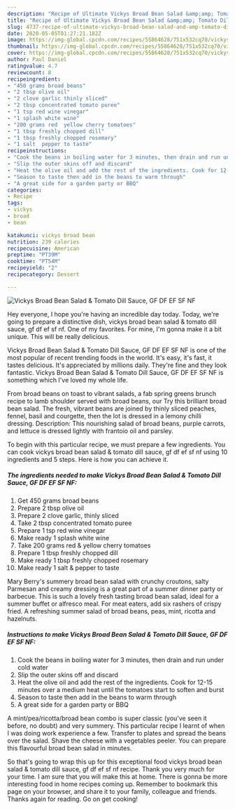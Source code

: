 ```yaml
---
description: "Recipe of Ultimate Vickys Broad Bean Salad &amp;amp; Tomato Dill Sauce, GF DF EF SF NF"
title: "Recipe of Ultimate Vickys Broad Bean Salad &amp;amp; Tomato Dill Sauce, GF DF EF SF NF"
slug: 4737-recipe-of-ultimate-vickys-broad-bean-salad-and-amp-tomato-dill-sauce-gf-df-ef-sf-nf
date: 2020-05-05T01:27:21.182Z
image: https://img-global.cpcdn.com/recipes/55864628/751x532cq70/vickys-broad-bean-salad-tomato-dill-sauce-gf-df-ef-sf-nf-recipe-main-photo.jpg
thumbnail: https://img-global.cpcdn.com/recipes/55864628/751x532cq70/vickys-broad-bean-salad-tomato-dill-sauce-gf-df-ef-sf-nf-recipe-main-photo.jpg
cover: https://img-global.cpcdn.com/recipes/55864628/751x532cq70/vickys-broad-bean-salad-tomato-dill-sauce-gf-df-ef-sf-nf-recipe-main-photo.jpg
author: Paul Daniel
ratingvalue: 4.7
reviewcount: 8
recipeingredient:
- "450 grams broad beans"
- "2 tbsp olive oil"
- "2 clove garlic thinly sliced"
- "2 tbsp concentrated tomato puree"
- "1 tsp red wine vinegar"
- "1 splash white wine"
- "200 grams red  yellow cherry tomatoes"
- "1 tbsp freshly chopped dill"
- "1 tbsp freshly chopped rosemary"
- "1 salt  pepper to taste"
recipeinstructions:
- "Cook the beans in boiling water for 3 minutes, then drain and run under cold water"
- "Slip the outer skins off and discard"
- "Heat the olive oil and add the rest of the ingredients. Cook for 12-15 minutes over a medium heat until the tomatoes start to soften and burst"
- "Season to taste then add in the beans to warm through"
- "A great side for a garden party or BBQ"
categories:
- Recipe
tags:
- vickys
- broad
- bean

katakunci: vickys broad bean 
nutrition: 239 calories
recipecuisine: American
preptime: "PT39M"
cooktime: "PT54M"
recipeyield: "2"
recipecategory: Dessert

---
```



![Vickys Broad Bean Salad &amp; Tomato Dill Sauce, GF DF EF SF NF](https://img-global.cpcdn.com/recipes/55864628/751x532cq70/vickys-broad-bean-salad-tomato-dill-sauce-gf-df-ef-sf-nf-recipe-main-photo.jpg)

Hey everyone, I hope you're having an incredible day today. Today, we're going to prepare a distinctive dish, vickys broad bean salad &amp; tomato dill sauce, gf df ef sf nf. One of my favorites. For mine, I'm gonna make it a bit unique. This will be really delicious.

Vickys Broad Bean Salad &amp; Tomato Dill Sauce, GF DF EF SF NF is one of the most popular of recent trending foods in the world. It's easy, it's fast, it tastes delicious. It's appreciated by millions daily. They're fine and they look fantastic. Vickys Broad Bean Salad &amp; Tomato Dill Sauce, GF DF EF SF NF is something which I've loved my whole life.

From broad beans on toast to vibrant salads, a fab spring greens brunch recipe to lamb shoulder served with broad beans, our Try this brilliant broad bean salad. The fresh, vibrant beans are joined by thinly sliced peaches, fennel, basil and courgette, then the lot is dressed in a lemony chilli dressing. Description: This nourishing salad of broad beans, purple carrots, and lettuce is dressed lightly with frantoio oil and parsley.


To begin with this particular recipe, we must prepare a few ingredients. You can cook vickys broad bean salad &amp; tomato dill sauce, gf df ef sf nf using 10 ingredients and 5 steps. Here is how you can achieve it.

<!--inarticleads1-->

##### The ingredients needed to make Vickys Broad Bean Salad &amp; Tomato Dill Sauce, GF DF EF SF NF:

1. Get 450 grams broad beans
1. Prepare 2 tbsp olive oil
1. Prepare 2 clove garlic, thinly sliced
1. Take 2 tbsp concentrated tomato puree
1. Prepare 1 tsp red wine vinegar
1. Make ready 1 splash white wine
1. Take 200 grams red &amp; yellow cherry tomatoes
1. Prepare 1 tbsp freshly chopped dill
1. Make ready 1 tbsp freshly chopped rosemary
1. Make ready 1 salt &amp; pepper to taste


Mary Berry&#39;s summery broad bean salad with crunchy croutons, salty Parmesan and creamy dressing is a great part of a summer dinner party or barbecue. This is such a lovely fresh tasting broad bean salad, ideal for a summer buffet or alfresco meal. For meat eaters, add six rashers of crispy fried. A refreshing summer salad of broad beans, peas, mint, ricotta and hazelnuts. 

<!--inarticleads2-->

##### Instructions to make Vickys Broad Bean Salad &amp; Tomato Dill Sauce, GF DF EF SF NF:

1. Cook the beans in boiling water for 3 minutes, then drain and run under cold water
1. Slip the outer skins off and discard
1. Heat the olive oil and add the rest of the ingredients. Cook for 12-15 minutes over a medium heat until the tomatoes start to soften and burst
1. Season to taste then add in the beans to warm through
1. A great side for a garden party or BBQ


A mint/pea/ricotta/broad bean combo is super classic (you&#39;ve seen it before, no doubt) and very summery. This particular recipe I learnt of when I was doing work experience a few. Transfer to plates and spread the beans over the salad. Shave the cheese with a vegetables peeler. You can prepare this flavourful broad bean salad in minutes. 

So that's going to wrap this up for this exceptional food vickys broad bean salad &amp; tomato dill sauce, gf df ef sf nf recipe. Thank you very much for your time. I am sure that you will make this at home. There is gonna be more interesting food in home recipes coming up. Remember to bookmark this page on your browser, and share it to your family, colleague and friends. Thanks again for reading. Go on get cooking!
